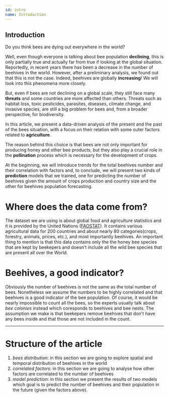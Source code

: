 ```yaml
---
id: intro
name: Introduction
---
```


## Introduction
Do you think bees are dying out everywhere in the world? 

Well, even though everyone is talking about bee population __declining__, this is only partially true and actually far from true if looking at the global situation. Reportedly, in recent years there has been a decrease in the number of beehives in the world. However, after a preliminary analysis, we found out that this is not the case. Indeed, beehives are globally __increasing__! We will look into this phenomena more closely. 

But, even if bees are not declining on a global scale, they still face many __threats__ and some countries are more affected than others. Threats such as habitat loss, toxic pesticides, parasites, diseases, climate change, and invasive species, are still a big problem for bees and, from a broader perspective, for biodiversity.


In this article, we present a data-driven analysis of the present and the past of the bees situation, with a focus on their relation with some outer factors related to __agriculture__.

The reason behind this choice is that bees are not only important for producing honey and other bee products, but they also play a crucial role in the __pollination__ process which is necessary for the development of crops.

At the beginning, we will introduce trends for the total beehives number and their correlation with factors and, to conclude, we will present two kinds of __prediction__ models that we trained, one for predicting the number of beehives given the amount of crops production and country size and the other for beehives population forecasting.

# Where does the data come from?
The dataset we are using is about global food and agriculture statistics and it is provided by the United Nations ([FAOSTAT](http://www.fao.org/faostat/en/#home "FAOSTAT")). It contains various agricultural data for 200 countries and about nearly 80 categories(crops, forestry, animals, prices, etc.), and most importantly beehives. An important thing to mention is that this data contains only the the honey bee species that are kept by beekepers and doesn't include all the wild bee species that are present all over the World.


# Beehives, a good indicator?
Obviously the number of beehives is not the same as the total number of bees. Nonetheless we assume the numbers to be highly correlated and that beehives is a good indicator of the bee population. Of course, it would be nearly impossible to count all the bees, so the experts usually talk about _bee colonies_ instead which coresponds to beehives and bee nests. The assumption we make is that beekepers remove beehives that don't have any bees inside and that those are not included in the count.

------

# Structure of the article
1. *bees distribution*: in this section we are going to explore spatial and temporal distribution of beehives in the world
2. *correlated factors*: in this section we are going to analyse how other factors are correlated to the number of beehives
3. *model prediction*: in this section we present the results of two models which goal is to predict the number of beehives and their population in the future (given the factors above).
